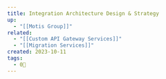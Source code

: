```yaml
---
title: Integration Architecture Design & Strategy
up:
  - "[[Motis Group]]"
related:
  - "[[Custom API Gateway Services]]"
  - "[[Migration Services]]"
created: 2023-10-11
tags:
  - 0🌲
---
```

